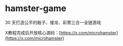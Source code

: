 # hamster-game
30 天打造公平的骰子、接龙、彩票三合一全链游戏

X教程完成后开放核心源码：[https://x.com/microhamster](https://x.com/microhamster)

